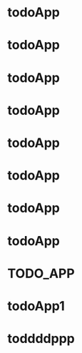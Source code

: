 # todoApp
# todoApp
# todoApp
# todoApp
# todoApp
# todoApp
# todoApp
# todoApp
# TODO_APP
# todoApp1
# toddddppp
